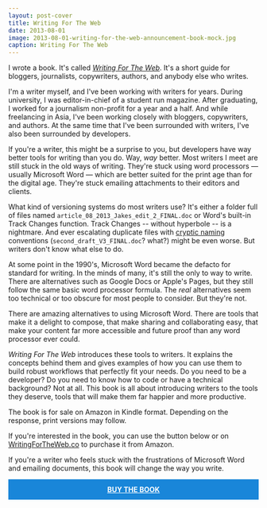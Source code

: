 ```yaml
---
layout: post-cover
title: Writing For The Web
date: 2013-08-01
image: 2013-08-01-writing-for-the-web-announcement-book-mock.jpg
caption: Writing For The Web
---
```


I wrote a book. It's called [*Writing For The Web*](http://writingfortheweb.co). It's a short guide for bloggers, journalists, copywriters, authors, and anybody else who writes.

I'm a writer myself, and I've been working with writers for years. During university, I was editor-in-chief of a student run magazine. After graduating, I worked for a journalism non-profit for a year and a half.  And while freelancing in Asia, I've been working closely with bloggers, copywriters, and authors. At the same time that I've been surrounded with writers, I've also been surrounded by developers.

If you're a writer, this might be a surprise to you, but developers have way better tools for writing than you do. Way, *way* better. Most writers I meet are still stuck in the old ways of writing. They're stuck using word processors — usually Microsoft Word — which are better suited for the print age than for the digital age. They're stuck emailing attachments to their editors and clients.

What kind of versioning systems do most writers use? It's either a folder full of files named `article_08_2013_Jakes_edit_2_FINAL.doc` or Word's built-in Track Changes function. Track Changes -- without hyperbole -- is a nightmare. And ever escalating duplicate files with [cryptic naming](http://www.phdcomics.com/comics/archive.php?comicid=1531) conventions (`second_draft_V3_FINAL.doc`? what?) might be even worse. But writers don't know what else to do.

At some point in the 1990's, Microsoft Word became the defacto for standard for writing. In the minds of many, it's still the only to way to write. There are alternatives such as Google Docs or Apple's Pages, but they still follow the same basic word processor formula. The *real* alternatives seem too technical or too obscure for most people to consider. But they're not.

There are amazing alternatives to using Microsoft Word. There are tools that make it a delight to compose, that make sharing and collaborating easy, that make your content far more accessible and future proof than any word processor ever could.

*Writing For The Web* introduces these tools to writers. It explains the concepts behind them and gives examples of how you can use them to build robust workflows that perfectly fit your needs. Do you need to be a developer? Do you need to know how to code or have a technical background? Not at all. This book is all about introducing writers to the tools they deserve, tools that will make them far happier and more productive.

The book is for sale on Amazon in Kindle format. Depending on the response, print versions may follow.

If you're interested in the book, you can use the button below or on [WritingForTheWeb.co](http://writingfortheweb.co/) to purchase it from Amazon.

If you're a writer who feels stuck with the frustrations of Microsoft Word and emailing documents, this book will change the way you write.

<a class="delta" style="background: #1986D9; display: block; text-align:center; font-weight: bold; color: #fff; border: none; width: 100%; padding: .85em 0" href="http://www.amazon.com/Writing-For-The-Web-ebook/dp/B00ELAG856">BUY THE BOOK</a>
